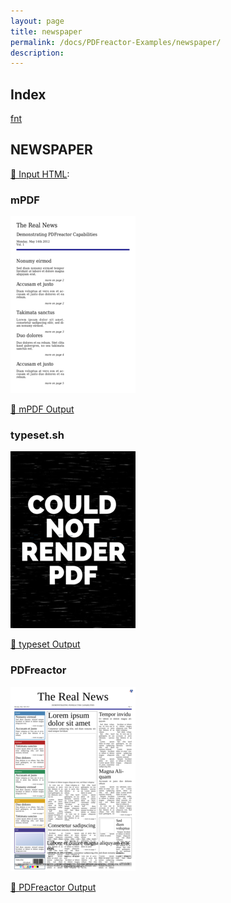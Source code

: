 ```yaml
---
layout: page
title: newspaper
permalink: /docs/PDFreactor-Examples/newspaper/
description: 
---
```


## Index
<div class="boxes">
                            <a href="/compare.html2pdf.tools/docs/PDFreactor-Examples/newspaper/fnt/">
                                fnt
                            </a>
</div>

## NEWSPAPER

[📄 Input HTML](/html/PDFreactor%20Examples/newspaper/newspaper.html):

### mPDF
![mPDF Preview](mpdf__html_PDFreactor_Examples_newspaper_newspaper.html.png) 

[📕 mPDF Output](mpdf__html_PDFreactor_Examples_newspaper_newspaper.html.pdf)

### typeset.sh
![typeset Preview](typeset__html_PDFreactor_Examples_newspaper_newspaper.html.png) 

[📕 typeset Output](typeset__html_PDFreactor_Examples_newspaper_newspaper.html.pdf)

### PDFreactor
![PDFreactor Preview](pdfreactor__html_PDFreactor_Examples_newspaper_newspaper.html.png) 

[📕 PDFreactor Output](pdfreactor__html_PDFreactor_Examples_newspaper_newspaper.html.pdf)


